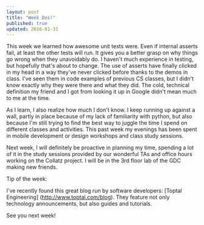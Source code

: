 ```yaml
---
layout: post
title: "Week Dos!"
published: true
updated: 2016-01-31
---
```


This week we learned how awesome unit tests were. Even if internal asserts fail, at least the other tests will run. It gives you a better grasp on why things go wrong when they unavoidably do. I haven't much experience in testing, but hopefully that's about to change. The use of asserts have finally clicked in my head in a way they've never clicked before thanks to the demos in class. I've seen them in code examples of previous CS classes, but I didn't know exactly why they were there and what they did. The cold, technical definition my friend and I got from looking it up in Google didn't mean much to me at the time. 

As I learn, I also realize how much I don't know. I keep running up against a wall, partly in place because of my lack of familiarity with python, but also because I'm still trying to find the best way to juggle the time I spend on different classes and activities. This past week my evenings has been spent in mobile development or design workshops and class study sessions.
    
Next week, I will definitely be proactive in planning my time, spending a lot of it in the study sessions provided by our wonderful TAs and office hours working on the Collatz project. I will be in the 3rd floor lab of the GDC making new friends. 
    
Tip of the week:

I've recently found this great blog run by software developers: [Toptal Engineering] (http://www.toptal.com/blog). They feature not only technology announcements, but also guides and tutorials.

See you next week!
